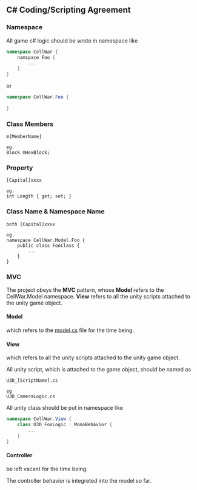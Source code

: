 ## C# Coding/Scripting Agreement

### Namespace

All game c# logic should be wrote in namespace like

```c#
namespace CellWar {
    namspace Foo {
        ...
    }
}
```

or

```c#
namespace CellWar.Foo {
    
}
```



### Class Members

```
m[MemberName]

eg.
Block mHexBlock;
```

### Property

```
[Capital]xxxx

eg.
int Length { get; set; }
```

### Class Name & Namespace Name

```
both [Capital]xxxx

eg.
namespace CellWar.Model.Foo {
    public class FooClass {
        ...
    }
}
```



### MVC

The project obeys the **MVC** pattern, whose **Model** refers to the CellWar.Model namespace. **View** refers to all the unity scripts attached to the unity game object.

#### Model

which refers to the [model.cs](<https://github.com/bennycui99/Cellwar.Game/blob/master/CellWar.Game/Assets/Scripts/Model.cs>) file for the time being.

#### View

which refers to all the unity scripts attached to the unity game object.

All unity script, which is attached to the game object, should be named as

```
U3D_[ScriptName].cs

eg
U3D_CameraLogic.cs
```

All unity class should be put in namespace like

```c#
namespace CellWar.View {
    class U3D_FooLogic : MonoBehavior {
        ...
    }
}
```



#### Controller

be left vacant for the time being.

The controller behavior is integreted into the model so far.